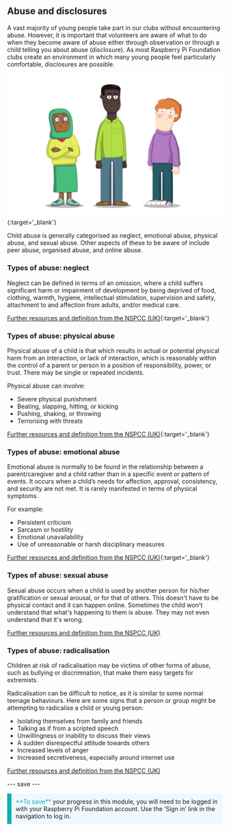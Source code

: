 ## Abuse and disclosures

A vast majority of young people take part in our clubs without encountering abuse. However, it is important that volunteers are aware of what to do when they become aware of abuse either through observation or through a child telling you about abuse (disclosure). As most Raspberry Pi Foundation clubs create an environment in which many young people feel particularly comfortable, disclosures are possible.

![Three young people standing.](images/7-Diverse-Mix.png){:target='_blank'}

Child abuse is generally categorised as neglect, emotional abuse, physical abuse, and sexual abuse. Other aspects of these to be aware of include peer abuse, organised abuse, and online abuse.

### Types of abuse: neglect

Neglect can be defined in terms of an omission, where a child suffers significant harm or impairment of development by being deprived of food, clothing, warmth, hygiene, intellectual stimulation, supervision and safety, attachment to and affection from adults, and/or medical care.

[Further resources and definition from the NSPCC (UK)](https://www.nspcc.org.uk/what-is-child-abuse/types-of-abuse/neglect/){:target='_blank'}

### Types of abuse: physical abuse

Physical abuse of a child is that which results in actual or potential physical harm from an interaction, or lack of interaction, which is reasonably within the control of a parent or person in a position of responsibility, power, or trust. There may be single or repeated incidents.  

Physical abuse can involve:

* Severe physical punishment
* Beating, slapping, hitting, or kicking
* Pushing, shaking, or throwing
* Terrorising with threats

[Further resources and definition from the NSPCC (UK)](https://www.nspcc.org.uk/what-is-child-abuse/types-of-abuse/physical-abuse/){:target='_blank'}

### Types of abuse: emotional abuse

Emotional abuse is normally to be found in the relationship between a parent/caregiver and a child rather than in a specific event or pattern of events. It occurs when a child’s needs for affection, approval, consistency, and security are not met. It is rarely manifested in terms of physical symptoms.

For example:

* Persistent criticism
* Sarcasm or hostility
* Emotional unavailability
* Use of unreasonable or harsh disciplinary measures

[Further resources and definition from the NSPCC (UK)](https://www.nspcc.org.uk/what-is-child-abuse/types-of-abuse/emotional-abuse/){:target='_blank'}

### Types of abuse: sexual abuse

Sexual abuse occurs when a child is used by another person for his/her gratification or sexual arousal, or for that of others. This doesn't have to be physical contact and it can happen online.
Sometimes the child won't understand that what's happening to them is abuse. They may not even understand that it's wrong.

[Further resources and definition from the NSPCC (UK)](https://www.nspcc.org.uk/what-is-child-abuse/types-of-abuse/child-sexual-abuse/)

### Types of abuse: radicalisation

Children at risk of radicalisation may be victims of other forms of abuse, such as bullying or discrimnation, that make them easy targets for extremists.

Radicalisation can be difficult to notice, as it is similar to some normal teenage behaviours. Here are some signs that a person or group might be attempting to radicalise a child or young person:

- Isolating themselves from family and friends
- Talking as if from a scripted speech
- Unwillingness or inability to discuss their views
- A sudden disrespectful attitude towards others
- Increased levels of anger
- Increased secretiveness, especially around internet use

[Further resources and definition from the NSPCC (UK)](https://www.nspcc.org.uk/keeping-children-safe/reporting-abuse/dedicated-helplines/protecting-children-from-radicalisation/)

--- save ---

<p style="border-left: solid; border-width:10px; border-color: #0faeb0; background-color: aliceblue; padding: 10px;">
<span style="color: #0faeb0">**To save**</span> your progress in this module, you will need to be logged in with your Raspberry Pi Foundation account. Use the ‘Sign in’ link in the navigation to log in.
</p>
